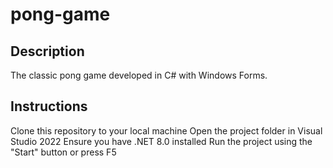 # pong-game
## Description
The classic pong game developed in C# with Windows Forms.
## Instructions
Clone this repository to your local machine
Open the project folder in Visual Studio 2022
Ensure you have .NET 8.0 installed
Run the project using the "Start" button or press F5
